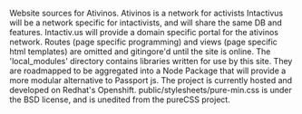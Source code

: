 Website sources for Ativinos.
Ativinos is a network for activists
Intactivus will be a network specific for intactivists, and will share the same DB and features. Intactiv.us will provide a domain specific portal for the ativinos network.
Routes (page specific programming) and views (page specific html templates) are omitted and gitingore'd until the site is online.
The 'local_modules' directory contains libraries written for use by this site. They are roadmapped to be aggregated into a Node Package that will provide a more modular alternative to Passport js.
The project is currently hosted and developed on Redhat's Openshift.
public/stylesheets/pure-min.css is under the BSD license, and is unedited from the pureCSS project.

